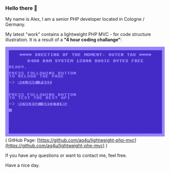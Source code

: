 ### Hello there 👋

My name is Alex, I am a senior PHP developer located in Cologne / Germany.

My latest "work" contains a lightweight PHP MVC - for code structure illustration. It is a result of a **"4 hour coding challange"**:

![alt text](https://raw.githubusercontent.com/ag4u/lightweight-php-mvc/main/public/media/preview.gif)
( GitHub Page: [https://github.com/ag4u/lightweight-php-mvc](https://github.com/ag4u/lightweight-php-mvc) )

If you have any questions or want to contact me, feel free.

Have a nice day.
